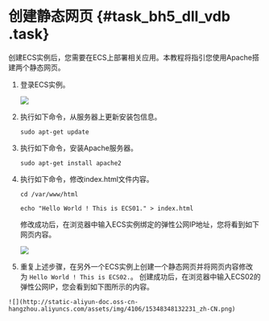 # 创建静态网页 {#task_bh5_dll_vdb .task}

创建ECS实例后，您需要在ECS上部署相关应用。本教程将指引您使用Apache搭建两个静态网页。

1.  登录ECS实例。 

    ![](http://static-aliyun-doc.oss-cn-hangzhou.aliyuncs.com/assets/img/4106/15348348132219_zh-CN.png)

2.  执行如下命令，从服务器上更新安装包信息。 

    ```
    sudo apt-get update
    ```

3.  执行如下命令，安装Apache服务器。 

    ```
    sudo apt-get install apache2
    ```

4.  执行如下命令，修改index.html文件内容。 

    ```
    cd /var/www/html
    
    echo "Hello World ! This is ECS01." > index.html
    ```

    修改成功后，在浏览器中输入ECS实例绑定的弹性公网IP地址，您将看到如下网页内容。

    ![](http://static-aliyun-doc.oss-cn-hangzhou.aliyuncs.com/assets/img/4106/15348348132224_zh-CN.png)

5.   重复上述步骤，在另外一个ECS实例上创建一个静态网页并将网页内容修改为 `Hello World ! This is ECS02.`。 创建成功后，在浏览器中输入ECS02的弹性公网IP，您会看到如下图所示的内容。

    ![](http://static-aliyun-doc.oss-cn-hangzhou.aliyuncs.com/assets/img/4106/15348348132231_zh-CN.png)


